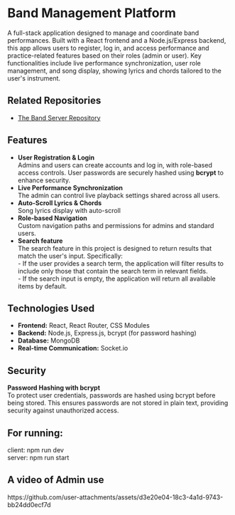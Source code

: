 <h1>Band Management Platform</h1>

<p>A full-stack application designed to manage and coordinate band performances. Built with a React frontend and a Node.js/Express backend, this app allows users to register, log in, and access performance and practice-related features based on their roles (admin or user). Key functionalities include live performance synchronization, user role management, and song display, showing lyrics and chords tailored to the user's instrument.</p>

<h2>Related Repositories</h2>
<ul>
  <li><a href="https://github.com/HTUR5/Moveo-Server" target="_blank">The Band Server Repository</a></li>
</ul>

<h2>Features</h2>
<ul>
  <li><strong>User Registration & Login</strong><br>
    Admins and users can create accounts and log in, with role-based access controls. User passwords are securely hashed using <strong>bcrypt</strong> to enhance security.</li>
  <li><strong>Live Performance Synchronization</strong><br>
    The admin can control live playback settings shared across all users.</li>
  <li><strong>Auto-Scroll Lyrics & Chords</strong><br>
    Song lyrics display with auto-scroll</li>
  <li><strong>Role-based Navigation</strong><br>
    Custom navigation paths and permissions for admins and standard users.</li>
  <li><strong>Search feature</strong><br>
  The search feature in this project is designed to return results that match the user's input. Specifically:<br>
- If the user provides a search term, the application will filter results to include only those that contain the search term in relevant fields.<br>
- If the search input is empty, the application will return all available items by default.</li>
</ul>

<h2>Technologies Used</h2>
<ul>
  <li><strong>Frontend:</strong> React, React Router, CSS Modules</li>
  <li><strong>Backend:</strong> Node.js, Express.js, bcrypt (for password hashing)</li>
  <li><strong>Database:</strong> MongoDB</li>
  <li><strong>Real-time Communication:</strong> Socket.io</li>
</ul>

<h2>Security</h2>
<p><strong>Password Hashing with bcrypt</strong><br>
To protect user credentials, passwords are hashed using bcrypt before being stored. This ensures passwords are not stored in plain text, providing security against unauthorized access.</p>

<h2>For running:</h2>
<p>client: npm run dev<br>
  server: npm run start</p>


<h2>A video of Admin use</h2>
https://github.com/user-attachments/assets/d3e20e04-18c3-4a1d-9743-bb24dd0ecf7d




